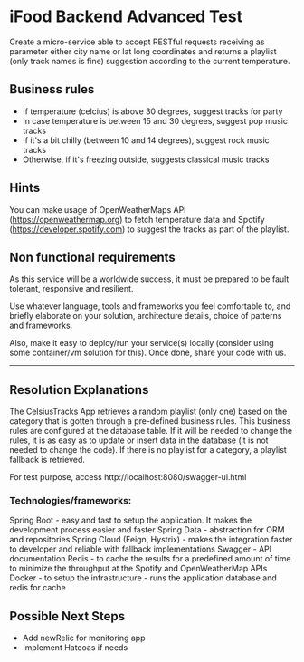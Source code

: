 # iFood Backend Advanced Test

Create a micro-service able to accept RESTful requests receiving as parameter either city name or lat long coordinates and returns a playlist (only track names is fine) suggestion according to the current temperature.

## Business rules

* If temperature (celcius) is above 30 degrees, suggest tracks for party
* In case temperature is between 15 and 30 degrees, suggest pop music tracks
* If it's a bit chilly (between 10 and 14 degrees), suggest rock music tracks
* Otherwise, if it's freezing outside, suggests classical music tracks 

## Hints

You can make usage of OpenWeatherMaps API (https://openweathermap.org) to fetch temperature data and Spotify (https://developer.spotify.com) to suggest the tracks as part of the playlist.

## Non functional requirements

As this service will be a worldwide success, it must be prepared to be fault tolerant, responsive and resilient.

Use whatever language, tools and frameworks you feel comfortable to, and briefly elaborate on your solution, architecture details, choice of patterns and frameworks.

Also, make it easy to deploy/run your service(s) locally (consider using some container/vm solution for this). Once done, share your code with us.

------------------------------------------------------------------------------------------------------------------------

## Resolution Explanations
The CelsiusTracks App retrieves a random playlist (only one) based on the category that is gotten through a pre-defined business rules.
This business rules are configured at the database table. If it will be needed to change the rules, it is as easy as to update or insert data in the database (it is not needed to change the code).
If there is no playlist for a category, a playlist fallback is retrieved.

For test purpose, access http://localhost:8080/swagger-ui.html

### Technologies/frameworks:
Spring Boot - easy and fast to setup the application. It makes the development process easier and faster
Spring Data - abstraction for ORM and repositories
Spring Cloud (Feign, Hystrix) - makes the integration faster to developer and reliable with fallback implementations
Swagger - API documentation 
Redis - to cache the results for a predefined amount of time to minimize the throughput at the Spotify and OpenWeatherMap APIs
Docker - to setup the infrastructure - runs the application database and redis for cache

## Possible Next Steps
- Add newRelic for monitoring app
- Implement Hateoas if needs
